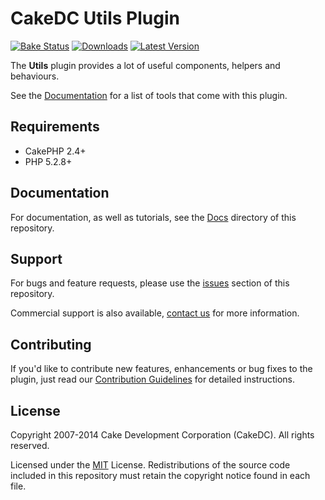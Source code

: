 CakeDC Utils Plugin
===================

[![Bake Status](https://secure.travis-ci.org/CakeDC/utils.png?branch=master)](http://travis-ci.org/CakeDC/utils)
[![Downloads](https://poser.pugx.org/CakeDC/utils/d/total.png)](https://packagist.org/packages/CakeDC/utils)
[![Latest Version](https://poser.pugx.org/CakeDC/utils/v/stable.png)](https://packagist.org/packages/CakeDC/utils)

The **Utils** plugin provides a lot of useful components, helpers and behaviours.

See the [Documentation](Docs/Home.md) for a list of tools that come with this plugin.

Requirements
------------

* CakePHP 2.4+
* PHP 5.2.8+

Documentation
-------------

For documentation, as well as tutorials, see the [Docs](Docs/Home.md) directory of this repository.

Support
-------

For bugs and feature requests, please use the [issues](https://github.com/CakeDC/utils/issues) section of this repository. 

Commercial support is also available, [contact us](http://cakedc.com/contact) for more information.

Contributing
------------

If you'd like to contribute new features, enhancements or bug fixes to the plugin, just read our [Contribution Guidelines](http://cakedc.com/plugins) for detailed instructions.

License
-------

Copyright 2007-2014 Cake Development Corporation (CakeDC). All rights reserved.

Licensed under the [MIT](http://www.opensource.org/licenses/mit-license.php) License. Redistributions of the source code included in this repository must retain the copyright notice found in each file.